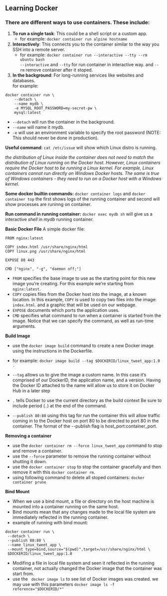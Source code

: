 ## Learning Docker

### There are different ways to use containers. These include:

1. **To run a single task**: This could be a shell script or a custom app.<br>
	- for example: `docker container run alpine hostname`
2. **Interactively**: This connects you to the container similar to the way you SSH into a remote server.<br>
	- for example: `docker container run --interactive --tty --rm ubuntu bash`<br>
		`--interactive` and `--tty` for run container in interactive way. and `--rm` remove container after it stoped.
3. **In the background**: For long-running services like websites and databases. <br>
for example: 

```
docker container run \
	--detach \
	--name mydb \
	-e MYSQL_ROOT_PASSWORD=my-secret-pw \
	mysql:latest
```

- `--detach` will run the container in the background.
- `--name` will name it mydb.
- `-e` will use an environment variable to specify the root password (NOTE: This should never be done in production).

**Useful command**: `cat /etc/issue` will show which Linux distro is running.

*the distribution of Linux inside the container does not need to match the distribution of Linux running on the Docker host.
However, Linux containers require the Docker host to be running a Linux kernel. For example, Linux containers cannot run directly on Windows Docker hosts. The same is true of Windows containers - they need to run on a Docker host with a Windows kernel.*

**Some docker builtin commands:** `docker container logs` and `docker container top` the first shows logs of the running container and second will show processes are runinng on container.

**Run command in running container:** `docker exec mydb sh` will give us a interactive *shell* in *mydb* running container.

**Basic Docker File**
A simple docker file: 

```
FROM nginx:latest

COPY index.html /usr/share/nginx/html
COPY linux.png /usr/share/nginx/html

EXPOSE 80 443     

CMD ["nginx", "-g", "daemon off;"]
```

- `FROM` specifies the base image to use as the starting point for this new image you’re creating. For this example we’re starting from `nginx:latest`.
- `COPY` copies files from the Docker host into the image, at a known location. In this example, `COPY` is used to copy two files into the image: `index.html`. and a graphic that will be used on our webpage.
- `EXPOSE` documents which ports the application uses.
- `CMD` specifies what command to run when a container is started from the image. Notice that we can specify the command, as well as run-time arguments.

**Build Image**
- use the `docker image build`  command to create a new Docker image using the instructions in the Dockerfile.
- for example: `docker image build --tag $DOCKERID/linux_tweet_app:1.0 .`

- `--tag` allows us to give the image a custom name. In this case it’s comprised of our DockerID, the application name, and a version. Having the Docker ID attached to the name will allow us to store it on Docker Hub in a later step
- `.` tells Docker to use the current directory as the build context
Be sure to include period (`.`) at the end of the command.
- `--publish 80:80` using this tag for run the container this will allow traffic coming in to the Docker host on port 80 to be directed to port 80 in the container. The format of the --publish flag is host_port:container_port.

**Removing a container**
- use the `docker container rm --force linux_tweet_app` command to stop and remove a container.
- use the `--force` parameter to remove the running container without shutting it down.
- use the `docker container stop` to stop the container gracefully and then remove it with this `docker container rm`.
- using following command to delete all stoped containers: `docker container prune`

**Bind Mount**
- When we use a bind mount, a file or directory on the host machine is mounted into a container running on the same host.
- Bind mounts mean that any changes made to the local file system are immediately reflected in the running container.
- example of running with bind mount:

```
docker container run \
 --detach \
 --publish 80:80 \
 --name linux_tweet_app \
 --mount type=bind,source="$(pwd)",target=/usr/share/nginx/html \
 $DOCKERID/linux_tweet_app:1.0
```
- Modifing a file in local file system and seen it reflected in the running container, not actually changed the Docker image that the container was start from.
- use the ` docker image ls` to see list of Docker images was created. we may use with this parameters `docker image ls -f reference="$DOCKERID/*"`
